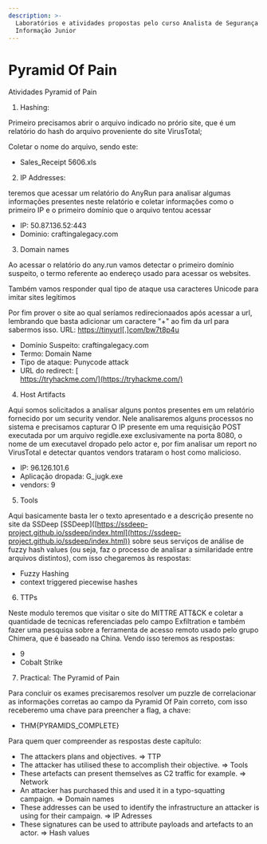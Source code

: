 ```yaml
---
description: >-
  Laboratórios e atividades propostas pelo curso Analista de Segurança da
  Informação Junior
---
```


# Pyramid Of Pain

Atividades Pyramid of Pain

1. Hashing:&#x20;

Primeiro precisamos abrir o arquivo indicado no prório site, que é um relatório do hash do arquivo proveniente do site VirusTotal;

Coletar o nome do arquivo, sendo este:

* Sales\_Receipt 5606.xls

2. IP Addresses:

teremos que acessar um relatório do AnyRun para analisar algumas informações presentes neste relatório e coletar informações como o primeiro IP e o primeiro domínio que o arquivo tentou acessar

* IP: 50.87.136.52:443
* Dominio: craftingalegacy.com

3. Domain names

Ao acessar o relatório do any.run vamos detectar o primeiro domínio suspeito, o termo referente ao endereço usado para acessar os websites.&#x20;

Também vamos responder qual tipo de ataque usa caracteres Unicode para imitar sites legítimos

Por fim prover o site ao qual seríamos redirecionaados após acessar a url, lembrando que basta adicionar um caractere "+" ao fim da url para sabermos isso. URL: [https://tinyurl\[.\]com/bw7t8p4u](https://tinyurl.com/bw7t8p4u)

* Domínio Suspeito: craftingalegacy.com
* Termo: Domain Name
* Tipo de ataque: Punycode attack
* URL do redirect: [\
  https://tryhackme.com/](https://tryhackme.com/)

4. Host Artifacts

Aqui somos solicitados a analisar alguns pontos presentes em um relatório fornecido por um security vendor. Nele analisaremos alguns processos no sistema e precisamos capturar O IP presente em uma requisição POST executada por um arquivo regidle.exe exclusivamente na porta 8080, o nome de um executavel dropado pelo actor e, por fim analisar um report no VirusTotal e detectar quantos vendors trataram o host como malicioso.

* IP: 96.126.101.6
* Aplicação dropada: G\_jugk.exe
* vendors: 9

5. Tools

Aqui basicamente basta ler o texto apresentado e a descrição presente no site da SSDeep \[SSDeep]\([https://ssdeep-project.github.io/ssdeep/index.html](https://ssdeep-project.github.io/ssdeep/index.html)) sobre seus serviços de análise de fuzzy hash values (ou seja, faz o processo de analisar a similaridade entre arquivos distintos), com isso chegaremos às  respostas:

* Fuzzy Hashing
* context triggered piecewise hashes

6. TTPs

Neste modulo teremos que visitar o site do MITTRE ATT\&CK e coletar a quantidade de tecnicas referenciadas pelo campo Exfiltration e também fazer uma pesquisa sobre a ferramenta de acesso remoto usado pelo grupo Chimera, que é baseado na China. Vendo isso teremos as respostas:

* 9
* Cobalt Strike

7. Practical: The Pyramid of Pain

Para concluir os exames precisaremos resolver um puzzle de correlacionar as informações corretas ao campo da Pyramid Of Pain correto, com isso receberemo uma chave para preencher a flag, a chave:

* THM{PYRAMIDS\_COMPLETE}

Para quem quer compreender as respostas deste capítulo:

* The attackers plans and objectives. => TTP
* The attacker has utilised these to accomplish their objective. => Tools
* &#x20;These artefacts can present themselves as C2 traffic for example. => Network
* An attacker has purchased this and used it in a typo-squatting campaign. => Domain names
* These addresses can be used to identify the infrastructure an attacker is using for their campaign. => IP Adresses
* These signatures can be used to attribute payloads and artefacts to an actor. => Hash values
